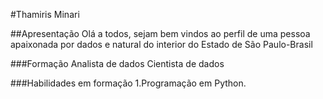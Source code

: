 #Thamiris Minari

##Apresentação
Olá a todos, sejam bem vindos ao perfil de uma pessoa apaixonada por dados e natural do interior do Estado de São Paulo-Brasil

###Formação
Analista de dados
Cientista de dados

###Habilidades em formação
1.Programação em Python.